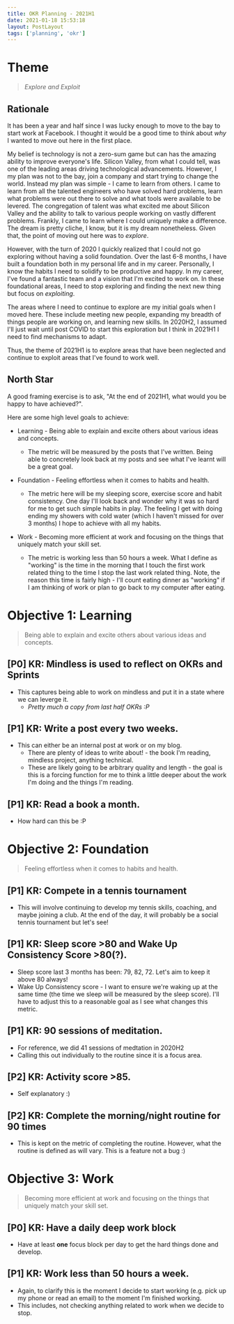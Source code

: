 ```yaml
---
title: OKR Planning - 2021H1
date: 2021-01-18 15:53:18
layout: PostLayout
tags: ['planning', 'okr']
---
```


# Theme

> *Explore and Exploit*

## Rationale

It has been a year and half since I was lucky enough to move to the bay to start work at Facebook. I
thought it would be a good time to think about *why* I wanted to move out here in the first place.

My belief is technology is not a zero-sum game but can has the amazing ability to improve everyone's
life. Silicon Valley, from what I could tell, was one of the leading areas driving technological
advancements. However, I my plan was not to the bay, join a company and start trying to change the
world. Instead my plan was simple - I came to learn from others. I came to learn from all the
talented engineers who have solved hard problems, learn what problems were out there to solve and
what tools were available to be levered. The congregation of talent was what excited me about
Silicon Valley and the ability to talk to various people working on vastly different problems.
Frankly, I came to learn where I could uniquely make a difference. The dream is pretty cliche, I
know, but it is my dream nonetheless. Given that, the point of moving out here was to *explore*.

However, with the turn of 2020 I quickly realized that I could not go exploring without having a
solid foundation. Over the last 6-8 months, I have built a foundation both in my personal life and
in my career. Personally, I know the habits I need to solidify to be productive and happy. In my
career, I've found a fantastic team and a vision that I'm excited to work on. In these foundational
areas, I need to stop exploring and finding the next new thing but focus on *exploiting*.

The areas where I need to continue to explore are my initial goals when I moved here. These include
meeting new people, expanding my breadth of things people are working on, and learning new skills.
In 2020H2, I assumed I'll just wait until post COVID to start this exploration but I think in 2021H1
I need to find mechanisms to adapt.

Thus, the theme of 2021H1 is to explore areas that have been neglected and continue to exploit
areas that I've found to work well.

## North Star

A good framing exercise is to ask, "At the end of 2021H1, what would you be happy to have
achieved?".

Here are some high level goals to achieve:
* Learning - Being able to explain and excite others about various ideas and concepts.
  * The metric will be measured by the posts that I've written. Being able to concretely look back
    at my posts and see what I've learnt will be a great goal.

* Foundation - Feeling effortless when it comes to habits and health.
  * The metric here will be my sleeping score, exercise score and habit consistency. One day I'll
    look back and wonder why it was so hard for me to get such simple habits in play. The feeling I
    get with doing ending my showers with cold water (which I haven't missed for over 3 months) I
    hope to achieve with all my habits.

* Work - Becoming more efficient at work and focusing on the things that uniquely match your skill set.
  * The metric is working less than 50 hours a week. What I define as "working" is the time in the
    morning that I touch the first work related thing to the time I stop the last work related thing.
    Note, the reason this time is fairly high - I'll count eating dinner as "working" if I am thinking
    of work or plan to go back to my computer after eating.

# Objective 1: Learning

> Being able to explain and excite others about various ideas and concepts.

## [P0] KR: Mindless is used to reflect on OKRs and Sprints
* This captures being able to work on mindless and put it in a state where we can leverge it.
  * *Pretty much a copy from last half OKRs :P*

## [P1] KR: Write a post every two weeks.
* This can either be an internal post at work or on my blog.
  * There are plenty of ideas to write about! - the book I'm reading, mindless project, anything
    technical. 
  * These are likely going to be arbitrary quality and length - the goal is this is a forcing
    function for me to think a little deeper about the work I'm doing and the things I'm reading.

## [P1] KR: Read a book a month.
* How hard can this be :P

# Objective 2: Foundation

> Feeling effortless when it comes to habits and health.

## [P1] KR: Compete in a tennis tournament
* This will involve continuing to develop my tennis skills, coaching, and maybe joining a club. At
  the end of the day, it will probably be a social tennis tournament but let's see!
  
## [P1] KR: Sleep score >80 and Wake Up Consistency Score >80(?).
* Sleep score last 3 months has been: 79, 82, 72. Let's aim to keep it above 80 always!
* Wake Up Consistency score - I want to ensure we're waking up at the same time (the time we sleep
  will be measured by the sleep score). I'll have to adjust this to a reasonable goal as I see what
  changes this metric.

## [P1] KR: 90 sessions of meditation.
* For reference, we did 41 sessions of medtation in 2020H2
* Calling this out individually to the routine since it is a focus area.

## [P2] KR: Activity score >85.
* Self explanatory :)

## [P2] KR: Complete the morning/night routine for 90 times
* This is kept on the metric of completing the routine. However, what the routine is defined as will
  vary. This is a feature not a bug :)

# Objective 3: Work

> Becoming more efficient at work and focusing on the things that uniquely match your skill set.

## [P0] KR: Have a daily deep work block
* Have at least **one** focus block per day to get the hard things done and develop.

## [P1] KR: Work less than 50 hours a week.
* Again, to clarify this is the moment I decide to start working (e.g. pick up my phone or read an
  email) to the moment I'm finished working.
* This includes, not checking anything related to work when we decide to stop.
